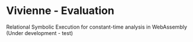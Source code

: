# Vivienne - Evaluation
Relational Symbolic Execution for constant-time analysis in WebAssembly (Under development - test)

